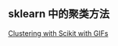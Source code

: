 ## sklearn 中的聚类方法
[Clustering with Scikit with GIFs](https://dashee87.github.io/data%20science/general/Clustering-with-Scikit-with-GIFs/)